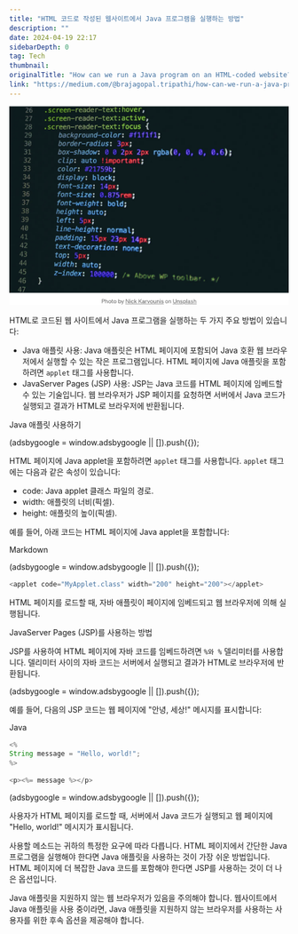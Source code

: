 ```yaml
---
title: "HTML 코드로 작성된 웹사이트에서 Java 프로그램을 실행하는 방법"
description: ""
date: 2024-04-19 22:17
sidebarDepth: 0
tag: Tech
thumbnail: 
originalTitle: "How can we run a Java program on an HTML-coded website?"
link: "https://medium.com/@brajagopal.tripathi/how-can-we-run-a-java-program-on-an-html-coded-website-eaac7c600d2e"
---
```



<img src="./img/HowcanwerunaJavaprogramonanHTML-codedwebsite_0.png" />

HTML로 코드된 웹 사이트에서 Java 프로그램을 실행하는 두 가지 주요 방법이 있습니다:

- Java 애플릿 사용: Java 애플릿은 HTML 페이지에 포함되어 Java 호환 웹 브라우저에서 실행할 수 있는 작은 프로그램입니다. HTML 페이지에 Java 애플릿을 포함하려면 `applet` 태그를 사용합니다.
- JavaServer Pages (JSP) 사용: JSP는 Java 코드를 HTML 페이지에 임베드할 수 있는 기술입니다. 웹 브라우저가 JSP 페이지를 요청하면 서버에서 Java 코드가 실행되고 결과가 HTML로 브라우저에 반환됩니다.

Java 애플릿 사용하기

<!-- ui-log 수평형 -->
<ins class="adsbygoogle"
  style="display:block"
  data-ad-client="ca-pub-4877378276818686"
  data-ad-slot="9743150776"
  data-ad-format="auto"
  data-full-width-responsive="true"></ins>
<component is="script">
(adsbygoogle = window.adsbygoogle || []).push({});
</component>

HTML 페이지에 Java applet을 포함하려면 `applet` 태그를 사용합니다. `applet` 태그에는 다음과 같은 속성이 있습니다:

- code: Java applet 클래스 파일의 경로.
- width: 애플릿의 너비(픽셀).
- height: 애플릿의 높이(픽셀).

예를 들어, 아래 코드는 HTML 페이지에 Java applet을 포함합니다:

Markdown

<!-- ui-log 수평형 -->
<ins class="adsbygoogle"
  style="display:block"
  data-ad-client="ca-pub-4877378276818686"
  data-ad-slot="9743150776"
  data-ad-format="auto"
  data-full-width-responsive="true"></ins>
<component is="script">
(adsbygoogle = window.adsbygoogle || []).push({});
</component>

```js
<applet code="MyApplet.class" width="200" height="200"></applet>
```

HTML 페이지를 로드할 때, 자바 애플릿이 페이지에 임베드되고 웹 브라우저에 의해 실행됩니다.

JavaServer Pages (JSP)를 사용하는 방법

JSP를 사용하여 HTML 페이지에 자바 코드를 임베드하려면 `%와 %` 델리미터를 사용합니다. 델리미터 사이의 자바 코드는 서버에서 실행되고 결과가 HTML로 브라우저에 반환됩니다.

<!-- ui-log 수평형 -->
<ins class="adsbygoogle"
  style="display:block"
  data-ad-client="ca-pub-4877378276818686"
  data-ad-slot="9743150776"
  data-ad-format="auto"
  data-full-width-responsive="true"></ins>
<component is="script">
(adsbygoogle = window.adsbygoogle || []).push({});
</component>

예를 들어, 다음의 JSP 코드는 웹 페이지에 "안녕, 세상!" 메시지를 표시합니다:

Java

```js
<%
String message = "Hello, world!";
%>
```

```js
<p><%= message %></p>
```

<!-- ui-log 수평형 -->
<ins class="adsbygoogle"
  style="display:block"
  data-ad-client="ca-pub-4877378276818686"
  data-ad-slot="9743150776"
  data-ad-format="auto"
  data-full-width-responsive="true"></ins>
<component is="script">
(adsbygoogle = window.adsbygoogle || []).push({});
</component>

사용자가 HTML 페이지를 로드할 때, 서버에서 Java 코드가 실행되고 웹 페이지에 "Hello, world!" 메시지가 표시됩니다.

사용할 메소드는 귀하의 특정한 요구에 따라 다릅니다. HTML 페이지에서 간단한 Java 프로그램을 실행해야 한다면 Java 애플릿을 사용하는 것이 가장 쉬운 방법입니다. HTML 페이지에 더 복잡한 Java 코드를 포함해야 한다면 JSP를 사용하는 것이 더 나은 옵션입니다.

Java 애플릿을 지원하지 않는 웹 브라우저가 있음을 주의해야 합니다. 웹사이트에서 Java 애플릿을 사용 중이라면, Java 애플릿을 지원하지 않는 브라우저를 사용하는 사용자를 위한 후속 옵션을 제공해야 합니다.